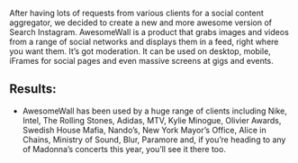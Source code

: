 After having lots of requests from various clients for a social content aggregator, we decided to create a new and more awesome version of Search Instagram. AwesomeWall is a product that grabs images and videos from a range of social networks and displays them in a feed, right where you want them. It’s got moderation. It can be used on desktop, mobile, iFrames for social pages and even massive screens at gigs and events.

## Results:
- AwesomeWall has been used by a huge range of clients including Nike, Intel, The Rolling Stones, Adidas, MTV, Kylie Minogue, Olivier Awards, Swedish House Mafia, Nando’s, New York Mayor’s Office, Alice in Chains, Ministry of Sound, Blur, Paramore and, if you’re heading to any of Madonna’s concerts this year, you’ll see it there too.